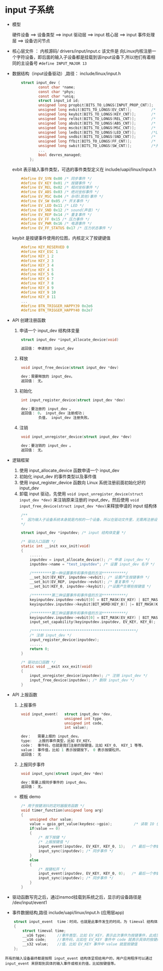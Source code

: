 # input 子系统

* 模型

    硬件设备 ==> 设备类型 ==> input 驱动层 ==> input 核心层 ==> input 事件处理层 ==> 设备访问节点

* 核心层文件 ： 内核源码/ drivers/input/input.c
    该文件是 向Linux内核注册一个字符设备，即后面的输入子设备都是挂载到该input设备下,所以他们有着相同的主设备号 `#define INPUT_MAJOR 13`

* 数据结构（input设备驱动）,路径： include/linux/input.h
    ```C
        struct input_dev {
                const char *name;
                const char *phys;
                const char *uniq;
                struct input_id id;
                unsigned long propbit[BITS_TO_LONGS(INPUT_PROP_CNT)];
                unsigned long evbit[BITS_TO_LONGS(EV_CNT)];         /* 输入事件类型的位图 */
                unsigned long keybit[BITS_TO_LONGS(KEY_CNT)];       /* 按键值的位图 */
                unsigned long relbit[BITS_TO_LONGS(REL_CNT)];       /* 相对坐标的位图 */
                unsigned long absbit[BITS_TO_LONGS(ABS_CNT)];       /* 绝对坐标的位图 */
                unsigned long mscbit[BITS_TO_LONGS(MSC_CNT)];       /* 杂项事件的位图 */
                unsigned long ledbit[BITS_TO_LONGS(LED_CNT)];       /*LED 相关的位图 */
                unsigned long sndbit[BITS_TO_LONGS(SND_CNT)];       /* sound 有关的位图 */
                unsigned long ffbit[BITS_TO_LONGS(FF_CNT)];         /* 压力反馈的位图 */
                unsigned long swbit[BITS_TO_LONGS(SW_CNT)];         /*开关状态的位图 */
                ...
                bool devres_managed;
            };
    ```

    evbit 表示输入事件类型，可选的事件类型定义在 include/uapi/linux/input.h 
    ```C
        #define EV_SYN 0x00 /* 同步事件 */
        #define EV_KEY 0x01 /* 按键事件 */
        #define EV_REL 0x02 /* 相对坐标事件 */
        #define EV_ABS 0x03 /* 绝对坐标事件 */
        #define EV_MSC 0x04 /* 杂项(其他)事件 */
        #define EV_SW 0x05 /* 开关事件 */
        #define EV_LED 0x11 /* LED */
        #define EV_SND 0x12 /* sound(声音) */
        #define EV_REP 0x14 /* 重复事件 */
        #define EV_FF 0x15 /* 压力事件 */
        #define EV_PWR 0x16 /* 电源事件 */
        #define EV_FF_STATUS 0x17 /* 压力状态事件 */
    ```

    keybit 是按键事件使用的位图，内核定义了按键键值
    ```C
        #define KEY_RESERVED 0
        #define KEY_ESC 1
        #define KEY_1 2
        #define KEY_2 3
        #define KEY_3 4
        #define KEY_4 5
        #define KEY_5 6
        #define KEY_6 7
        #define KEY_7 8
        #define KEY_8 9
        #define KEY_9 10
        #define KEY_0 11
        ...
        #define BTN_TRIGGER_HAPPY39 0x2e6
        #define BTN_TRIGGER_HAPPY40 0x2e7
    ```

* API 创建注册函数
    1. 申请一个 input_dev 结构体变量
    ```C
        struct input_dev *input_allocate_device(void)

        返回值： 申请到的 input_dev
    ```

    2. 释放
    ```C
        void input_free_device(struct input_dev *dev)

        dev：需要释放的 input_dev。
        返回值： 无。
    ```

    3. 初始化
    ```C
        int input_register_device(struct input_dev *dev)

        dev：要注册的 input_dev 。
        返回值： 0， input_dev 注册成功；
                负值， input_dev 注册失败。
    ```

    4. 注销
    ```C
        void input_unregister_device(struct input_dev *dev)

        dev：要注销的 input_dev 。
        返回值： 无。
    ```

* 逻辑框架
    1. 使用 input_allocate_device 函数申请一个 input_dev
    2. 初始化 input_dev 的事件类型以及事件值
    3. 使用 input_register_device 函数向 Linux 系统注册前面初始化好的 input_dev
    4. 卸载 input 驱动，先使用 `void input_unregister_device(struct input_dev *dev)` 来注销原来注册的 input_dev，然后使用 `void input_free_device(struct input_dev *dev)`来释放申请的 input 结构体

    ```C demo 框架
        /**
        *  因为输入子设备系统本身就是内核的一个设备，所以在驱动文件里，无需再注册设备，无需 file_operations_t 设备操作结构体
        */

        struct input_dev *inputdev; /* input 结构体变量 */

        /* 驱动入口函数 */
        static int __init xxx_init(void)
        {
            ......
            inputdev = input_allocate_device(); /* 申请 input_dev */
            inputdev->name = "test_inputdev"; /* 设置 input_dev 名字 */

            /*********第一种设置事件和事件值的方法***********/
            __set_bit(EV_KEY, inputdev->evbit); /* 设置产生按键事件 */
            __set_bit(EV_REP, inputdev->evbit); /* 重复事件 */
            __set_bit(KEY_0, inputdev->keybit); /*设置产生哪些按键值 */

            /*********第二种设置事件和事件值的方法***********/
            keyinputdev.inputdev->evbit[0] = BIT_MASK(EV_KEY) | BIT_MASK(EV_REP);
            keyinputdev.inputdev->keybit[BIT_WORD(KEY_0)] |= BIT_MASK(KEY_0);

            /*********第三种设置事件和事件值的方法***********/
            keyinputdev.inputdev->evbit[0] = BIT_MASK(EV_KEY) | BIT_MASK(EV_REP);
            input_set_capability(keyinputdev.inputdev, EV_KEY, KEY_0);

            /************************************************/
            /* 注册 input_dev */
            input_register_device(inputdev);
            ......
            return 0;
        }

        /* 驱动出口函数 */
        static void __exit xxx_exit(void)
        {
            input_unregister_device(inputdev); /* 注销 input_dev */
            input_free_device(inputdev); /* 删除 input_dev */
        }
    ```

* API 上报函数
    1. 上报事件
    ```C
        void input_event(   struct input_dev *dev,
                            unsigned int type,
                            unsigned int code,
                            int value);

        dev：   需要上报的 input_dev。
        type:   上报的事件类型，比如 EV_KEY。
        code：  事件码，也就是我们注册的按键值，比如 KEY_0、 KEY_1 等等。
        value： 事件值，比如 1 表示按键按下， 0 表示按键松开。
        返回值： 无
    ```

    2. 上报同步事件
    ```C
        void input_sync(struct input_dev *dev)

        dev：需要上报同步事件的 input_dev。
        返回值： 无。
    ```

    * 模板 demo
    ```C
        /* 用于按键消抖的定时器服务函数 */
        void timer_function(unsigned long arg)
        {
            unsigned char value;
            value = gpio_get_value(keydesc->gpio);          /* 读取 IO 值 */
            if(value == 0)
            { 
                /* 按下按键 */
                /* 上报按键值 */
                input_event(inputdev, EV_KEY, KEY_0, 1);   /* 最后一个参数 1， 按下 */
                input_sync(inputdev); /* 同步事件 */
            } 
            else 
            { 
                /* 按键松开 */
                input_event(inputdev, EV_KEY, KEY_0, 0);   /* 最后一个参数 0， 松开 */
                input_sync(inputdev); /* 同步事件 */
            }
        }
    ```

* 驱动函数写完之后，通过insmod挂载到系统之后，显示的设备路径是
    /dev/input/event1


* 事件数据结构,路径 include/uapi/linux/input.h (应用层app)
```C
    struct input_event  time：时间，也就是此事件发生的时间，为 timeval 结构体类型
    {
        struct timeval time;
        __u16 type;     //事件类型，比如 EV_KEY，表示此次事件为按键事件，此成员变量为 16 位
        __u16 code;     //事件码，比如在 EV_KEY 事件中 code 就表示具体的按键码，如： KEY_0、 KEY_1等等这些按键。此成员变量为 16 位
        __s32 value;    //值，比如 EV_KEY 事件中 value 就是按键值
    };
```
    所有的输入设备最终都是按照 input_event 结构体呈现给用户的，用户应用程序可以通过 input_event 来获取到具体的输入事件或相关的值，比如按键值等。

